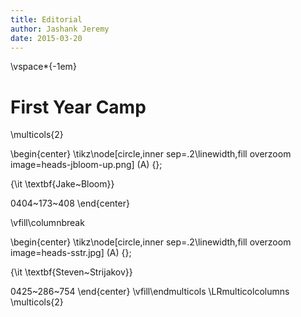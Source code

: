 ```yaml
---
title: Editorial
author: Jashank Jeremy
date: 2015-03-20
---
```


\vspace*{-1em}

First Year Camp
===============

\multicols{2}

\begin{center}
\tikz\node[circle,inner sep=.2\linewidth,fill overzoom image=heads-jbloom-up.png] (A) {};

{\it \textbf{Jake~Bloom}}

0404~173~408
\end{center}

\vfill\columnbreak

\begin{center}
\tikz\node[circle,inner sep=.2\linewidth,fill overzoom image=heads-sstr.jpg] (A) {};

{\it \textbf{Steven~Strijakov}}

0425~286~754
\end{center}
\vfill\endmulticols
\LRmulticolcolumns
\multicols{2}
